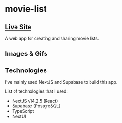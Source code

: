 # movie-list

## <a href="https://movielist.alyasar.dev">Live Site</a>

A web app for creating and sharing movie lists.

## Images & Gifs

## Technologies

I've mainly used NextJS and Supabase to build this app.

List of technologies that I used:
- NextJS v14.2.5 (React)
- Supabase (PostgreSQL)
- TypeScript
- NextUI
